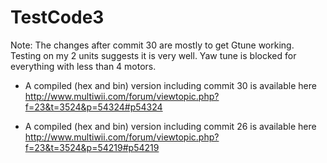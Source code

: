 TestCode3
=========

Note: The changes after commit 30 are mostly to get Gtune working. Testing on my 2 units suggests it is very well. Yaw tune is blocked for everything with less than 4 motors.

- A compiled (hex and bin) version including commit 30 is available here
http://www.multiwii.com/forum/viewtopic.php?f=23&t=3524&p=54324#p54324

- A compiled (hex and bin) version including commit 26 is available here http://www.multiwii.com/forum/viewtopic.php?f=23&t=3524&p=54219#p54219


